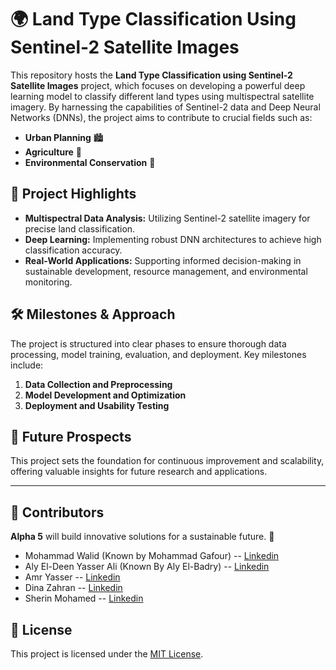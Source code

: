 # 🌍 Land Type Classification Using Sentinel-2 Satellite Images

This repository hosts the **Land Type Classification using Sentinel-2 Satellite Images** project, which focuses on developing a powerful deep learning model to classify different land types using multispectral satellite imagery. By harnessing the capabilities of Sentinel-2 data and Deep Neural Networks (DNNs), the project aims to contribute to crucial fields such as:

- **Urban Planning** 🏙️  
- **Agriculture** 🌾  
- **Environmental Conservation** 🌳  

## 📌 Project Highlights
- **Multispectral Data Analysis:** Utilizing Sentinel-2 satellite imagery for precise land classification.  
- **Deep Learning:** Implementing robust DNN architectures to achieve high classification accuracy.  
- **Real-World Applications:** Supporting informed decision-making in sustainable development, resource management, and environmental monitoring.  

## 🛠️ Milestones & Approach
The project is structured into clear phases to ensure thorough data processing, model training, evaluation, and deployment. Key milestones include:  
1. **Data Collection and Preprocessing**  
2. **Model Development and Optimization**  
3. **Deployment and Usability Testing**  

## 🔮 Future Prospects
This project sets the foundation for continuous improvement and scalability, offering valuable insights for future research and applications.  

---

## 🤝 Contributors
**Alpha 5** will build innovative solutions for a sustainable future. 🌟
- Mohammad Walid (Known by Mohammad Gafour) -- [Linkedin](https://www.linkedin.com/in/mohammadgafour/)
- Aly El-Deen Yasser Ali (Known By Aly El-Badry) -- [Linkedin](https://www.linkedin.com/in/aly-el-badry/)
- Amr Yasser  -- [Linkedin](https://www.linkedin.com/in/amryasser25/)
- Dina Zahran -- [Linkedin](https://www.linkedin.com/in/dina-zahran-dz/)
- Sherin Mohamed -- [Linkedin](https://www.linkedin.com/in/sherin-mohamed-sm/)

## 📜 License  
This project is licensed under the [MIT License](LICENSE).  
